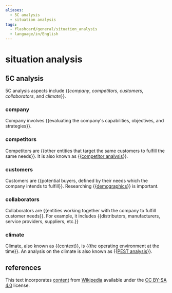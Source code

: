 ```yaml
---
aliases:
  - 5C analysis
  - situation analysis
tags:
  - flashcard/general/situation_analysis
  - language/in/English
---
```


# situation analysis

## 5C analysis

5C analysis aspects include {{_company_, _competitors_, _customers_, _collaborators_, and _climate_}}.

### company

Company involves {{evaluating the company's capabilities, objectives, and strategies}}.

### competitors

Competitors are {{other entities that target the same customers to fulfill the same needs}}. It is also known as {{[competitor analysis](competitor%20analysis.md)}}.

### customers

Customers are {{potential buyers, defined by their needs which the company intends to fulfill}}. Researching {{[demographics](demographics.md)}} is important.

### collaborators

Collaborators are {{entities working together with the company to fulfill customer needs}}. For example, it includes {{distributors, manufacturers, service providers, suppliers, etc.}}

### climate

Climate, also known as {{context}}, is {{the operating environment at the time}}. An analysis on the climate is also known as {{[PEST analysis](PEST%20analysis.md)}}.

## references

This text incorporates [content](https://en.wikipedia.org/wiki/situation_analysis) from [Wikipedia](Wikipedia.md) available under the [CC BY-SA 4.0](https://creativecommons.org/licenses/by-sa/4.0/) license.
